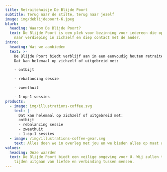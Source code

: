 ```yaml
---
title: Retraitehuisje De Blijde Poort
subtitle: Terug naar de stilte, terug naar jezelf
image: img/deblijdepoort-6.jpeg
blurb:
  heading: Waarom De Blijde Poort?
  text: De Blijde Poort is een plek voor bezinning voor iedereen die opzoek is
    naar verdieping in zichzelf en diep contact met de ander.
intro:
  heading: Wat we aanbieden
  text: >-
    De Blijde Poort biedt verblijf aan in een eenvoudig houten retraitehuisje.
    Dat kan helemaal op zichzelf of uitgebreid met:

    - ontbijt

    - rebalancing sessie

    - zweethuit

    - 1-op-1 sessies
products:
  - image: img/illustrations-coffee.svg
    text: |-
      Dat kan helemaal op zichzelf of uitgebreid met:
      ontbijt
      - rebalancing sessie
      - zweethuit
      - 1-op-1 sessies
  - image: /img/illustrations-coffee-gear.svg
    text: Alles doen we in overleg met jou en we bieden alles op maat aan.
values:
  heading: Onze waarden
  text: De Blijde Poort biedt een veilige omgeving voor U. Wij zullen ten all
    tijden uitgaan van liefde en verbinding tussen mensen.
---
```

